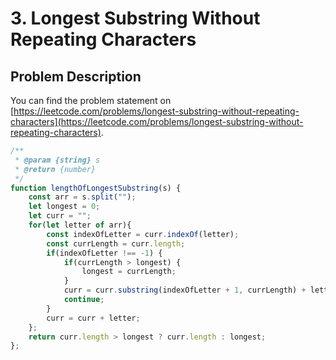 # 3. Longest Substring Without Repeating Characters

## Problem Description

You can find the problem statement on [https://leetcode.com/problems/longest-substring-without-repeating-characters](https://leetcode.com/problems/longest-substring-without-repeating-characters).

```js
/**
 * @param {string} s
 * @return {number}
 */
function lengthOfLongestSubstring(s) {
    const arr = s.split("");
    let longest = 0;
    let curr = "";
    for(let letter of arr){
        const indexOfLetter = curr.indexOf(letter);
        const currLength = curr.length;
        if(indexOfLetter !== -1) {
            if(currLength > longest) {
                longest = currLength;
            }
            curr = curr.substring(indexOfLetter + 1, currLength) + letter;
            continue;
        }
        curr = curr + letter;
    };
    return curr.length > longest ? curr.length : longest;
};
```